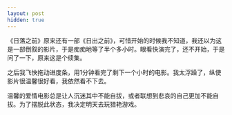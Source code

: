 ```yaml
---
layout: post
hidden: true
---
```

《日落之前》原来还有一部《日出之前》，可惜开始的时候我不知道，我还以为这是一部倒叙的影片，于是痴痴地等了半个多小时。眼看快演完了，还不开始，于是问了一下，原来这是个续集。

之后我飞快拖动进度条，用1分钟看完了剩下一个小时的电影。我太浮躁了，纵使影片很温馨很好看，我依然看不下去。

温馨的爱情电影总是让人沉迷其中不能自拔，或者联想到悲哀的自己更加不能自拔。为了摆脱此状态，我决定明天去玩猎艳游戏。